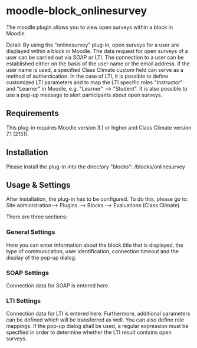 moodle-block_onlinesurvey
=====================================
The moodle plugin allows you to view open surveys within a block in Moodle.

Detail: 
By using the "onlinesurvey" plug-in, open surveys for a user are displayed within a block in Moodle. The data request for open surveys of a user can be carried out via SOAP or LTI. 
The connection to a user can be established either on the basis of the user name or the email address. 
If the user name is used, a specified Class Climate custom field can serve as a method of authentication. 
In the case of LTI, it is possible to define customized LTI parameters and to map the LTI specific roles "Instructor" and "Learner" in Moodle, e.g. "Learner" --> "Student".
It is also possible to use a pop-up message to alert participants about open surveys. 


Requirements
------------
This plug-in requires Moodle version 3.1 or higher and Class Climate version 7.1 (2151). 


Installation
------------

Please install the plug-in into the directory "blocks":
/blocks/onlinesurvey


Usage & Settings
----------------
After installation, the plug-in has to be configured.
To do this, please go to:
Site administration--> Plugins --> Blocks --> Evaluations (Class Climate)

There are three sections:

### General Settings

Here you can enter information about the block title that is displayed, the type of communication, user identification, connection timeout and the display of the pop-up dialog.

### SOAP Settings

Connection data for SOAP is entered here.

### LTI Settings

Connection data for LTI is entered here. Furthermore, additional parameters can be defined which will be transferred as well. You can also define role mappings. 
If the pop-up dialog shall be used, a regular expression must be specified in order to determine whether the LTI result contains open surveys.